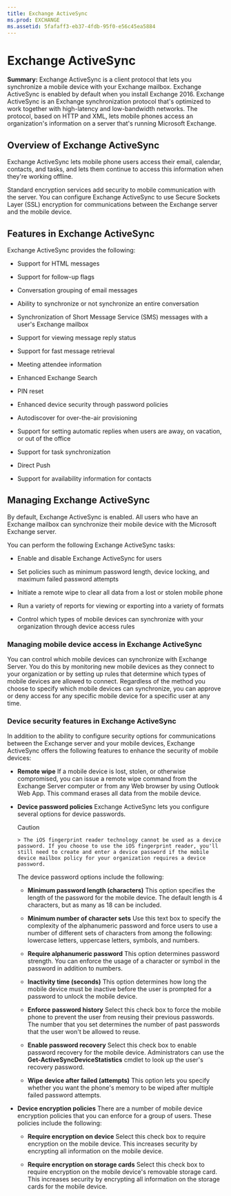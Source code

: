 ```yaml
---
title: Exchange ActiveSync
ms.prod: EXCHANGE
ms.assetid: 5fafaff3-eb37-4fdb-95f0-e56c45ea5884
---
```



# Exchange ActiveSync
 **Summary:** Exchange ActiveSync is a client protocol that lets you synchronize a mobile device with your Exchange mailbox. Exchange ActiveSync is enabled by default when you install Exchange 2016.
Exchange ActiveSync is an Exchange synchronization protocol that's optimized to work together with high-latency and low-bandwidth networks. The protocol, based on HTTP and XML, lets mobile phones access an organization's information on a server that's running Microsoft Exchange.
  
    
    


## Overview of Exchange ActiveSync
<a name="overview"> </a>

 Exchange ActiveSync lets mobile phone users access their email, calendar, contacts, and tasks, and lets them continue to access this information when they're working offline.
  
    
    
Standard encryption services add security to mobile communication with the server. You can configure Exchange ActiveSync to use Secure Sockets Layer (SSL) encryption for communications between the Exchange server and the mobile device. 
  
    
    

## Features in Exchange ActiveSync
<a name="features"> </a>

Exchange ActiveSync provides the following:
  
    
    

- Support for HTML messages
    
  
- Support for follow-up flags
    
  
- Conversation grouping of email messages
    
  
- Ability to synchronize or not synchronize an entire conversation
    
  
- Synchronization of Short Message Service (SMS) messages with a user's Exchange mailbox
    
  
- Support for viewing message reply status
    
  
- Support for fast message retrieval
    
  
- Meeting attendee information
    
  
- Enhanced Exchange Search
    
  
- PIN reset
    
  
- Enhanced device security through password policies
    
  
- Autodiscover for over-the-air provisioning
    
  
- Support for setting automatic replies when users are away, on vacation, or out of the office
    
  
- Support for task synchronization
    
  
- Direct Push
    
  
- Support for availability information for contacts
    
  

## Managing Exchange ActiveSync
<a name="managing"> </a>

By default, Exchange ActiveSync is enabled. All users who have an Exchange mailbox can synchronize their mobile device with the Microsoft Exchange server.
  
    
    
You can perform the following Exchange ActiveSync tasks:
  
    
    

- Enable and disable Exchange ActiveSync for users
    
  
- Set policies such as minimum password length, device locking, and maximum failed password attempts 
    
  
- Initiate a remote wipe to clear all data from a lost or stolen mobile phone 
    
  
- Run a variety of reports for viewing or exporting into a variety of formats
    
  
- Control which types of mobile devices can synchronize with your organization through device access rules
    
  

### Managing mobile device access in Exchange ActiveSync

You can control which mobile devices can synchronize with Exchange Server. You do this by monitoring new mobile devices as they connect to your organization or by setting up rules that determine which types of mobile devices are allowed to connect. Regardless of the method you choose to specify which mobile devices can synchronize, you can approve or deny access for any specific mobile device for a specific user at any time.
  
    
    

### Device security features in Exchange ActiveSync

In addition to the ability to configure security options for communications between the Exchange server and your mobile devices, Exchange ActiveSync offers the following features to enhance the security of mobile devices:
  
    
    

- **Remote wipe** If a mobile device is lost, stolen, or otherwise compromised, you can issue a remote wipe command from the Exchange Server computer or from any Web browser by using Outlook Web App. This command erases all data from the mobile device.
    
  
- **Device password policies** Exchange ActiveSync lets you configure several options for device passwords.
    
    > [!CAUTION]
      > The iOS fingerprint reader technology cannot be used as a device password. If you choose to use the iOS fingerprint reader, you'll still need to create and enter a device password if the mobile device mailbox policy for your organization requires a device password. 

    The device password options include the following:
    
  - **Minimum password length (characters)** This option specifies the length of the password for the mobile device. The default length is 4 characters, but as many as 18 can be included.
    
  
  - **Minimum number of character sets** Use this text box to specify the complexity of the alphanumeric password and force users to use a number of different sets of characters from among the following: lowercase letters, uppercase letters, symbols, and numbers.
    
  
  - **Require alphanumeric password** This option determines password strength. You can enforce the usage of a character or symbol in the password in addition to numbers.
    
  
  - **Inactivity time (seconds)** This option determines how long the mobile device must be inactive before the user is prompted for a password to unlock the mobile device.
    
  
  - **Enforce password history** Select this check box to force the mobile phone to prevent the user from reusing their previous passwords. The number that you set determines the number of past passwords that the user won't be allowed to reuse.
    
  
  - **Enable password recovery** Select this check box to enable password recovery for the mobile device. Administrators can use the **Get-ActiveSyncDeviceStatistics** cmdlet to look up the user's recovery password.
    
  
  - **Wipe device after failed (attempts)** This option lets you specify whether you want the phone's memory to be wiped after multiple failed password attempts.
    
  
- **Device encryption policies** There are a number of mobile device encryption policies that you can enforce for a group of users. These policies include the following:
    
  - **Require encryption on device** Select this check box to require encryption on the mobile device. This increases security by encrypting all information on the mobile device.
    
  
  - **Require encryption on storage cards** Select this check box to require encryption on the mobile device's removable storage card. This increases security by encrypting all information on the storage cards for the mobile device.
    
  

